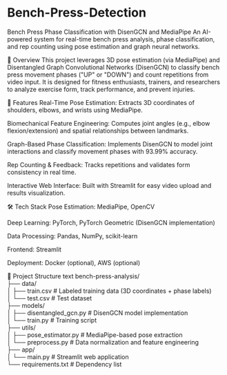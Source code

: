 # Bench-Press-Detection
Bench Press Phase Classification with DisenGCN and MediaPipe
An AI-powered system for real-time bench press analysis, phase classification, and rep counting using pose estimation and graph neural networks.

📌 Overview
This project leverages 3D pose estimation (via MediaPipe) and Disentangled Graph Convolutional Networks (DisenGCN) to classify bench press movement phases ("UP" or "DOWN") and count repetitions from video input. It is designed for fitness enthusiasts, trainers, and researchers to analyze exercise form, track performance, and prevent injuries.

🚀 Features
Real-Time Pose Estimation: Extracts 3D coordinates of shoulders, elbows, and wrists using MediaPipe.

Biomechanical Feature Engineering: Computes joint angles (e.g., elbow flexion/extension) and spatial relationships between landmarks.

Graph-Based Phase Classification: Implements DisenGCN to model joint interactions and classify movement phases with 93.99% accuracy.

Rep Counting & Feedback: Tracks repetitions and validates form consistency in real time.

Interactive Web Interface: Built with Streamlit for easy video upload and results visualization.

🛠️ Tech Stack
Pose Estimation: MediaPipe, OpenCV

Deep Learning: PyTorch, PyTorch Geometric (DisenGCN implementation)

Data Processing: Pandas, NumPy, scikit-learn

Frontend: Streamlit

Deployment: Docker (optional), AWS (optional)

📂 Project Structure
text
bench-press-analysis/  
├── data/  
│   ├── train.csv            # Labeled training data (3D coordinates + phase labels)  
│   └── test.csv             # Test dataset  
├── models/  
│   ├── disentangled_gcn.py  # DisenGCN model implementation  
│   └── train.py             # Training script  
├── utils/  
│   ├── pose_estimator.py    # MediaPipe-based pose extraction  
│   └── preprocess.py        # Data normalization and feature engineering  
├── app/  
│   └── main.py              # Streamlit web application  
└── requirements.txt         # Dependency list  
